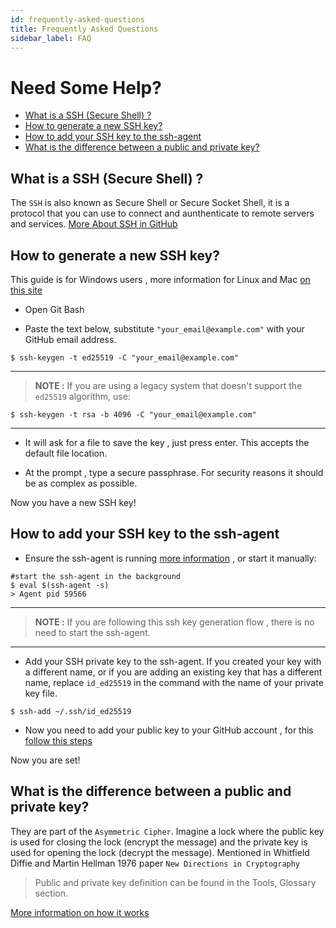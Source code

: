 ```yaml
---
id: frequently-asked-questions
title: Frequently Asked Questions 
sidebar_label: FAQ 
---
```

# Need Some Help?

- [What is a SSH (Secure Shell) ?](#what-is-a-ssh-(secure-shell))
- [How to generate a new SSH key?](#how-to-generate-a-new-ssh-key)
- [How to add your SSH key to the ssh-agent](#how-to-add-your-ssh-key-to-the-ssh-agent)
- [What is the difference between a public and private key?](#what-is-the-difference-between-a-public-and-private-key)


## What is a SSH (Secure Shell) ?

The `SSH` is also known as Secure Shell or Secure Socket Shell, it is a protocol that you can use to connect and aunthenticate to remote servers and services. [More About SSH in GitHub](https://docs.github.com/en/free-pro-team@latest/github/authenticating-to-github/about-ssh)


## How to generate a new SSH key?

This guide is for Windows users , more information for Linux and Mac [on this site](https://docs.github.com/en/free-pro-team@latest/github/authenticating-to-github/generating-a-new-ssh-key-and-adding-it-to-the-ssh-agent)

- Open Git Bash

- Paste the text below, substitute `"your_email@example.com"` with your GitHub email address.
```shell
$ ssh-keygen -t ed25519 -C "your_email@example.com"
```
---
>**NOTE :** 
If you are using a legacy system that doesn't support the `ed25519` algorithm, use:

```shell
$ ssh-keygen -t rsa -b 4096 -C "your_email@example.com"
```
---

- It will ask for a file to save the key , just press enter. This accepts the default file location. 

- At the prompt , type a secure passphrase. For security reasons it should be as complex as possible.

Now you have a new SSH key!

## How to add your SSH key to the ssh-agent

- Ensure the ssh-agent is running [more information](https://docs.github.com/en/free-pro-team@latest/github/authenticating-to-github/working-with-ssh-key-passphrases) , or start it manually:

```shell
#start the ssh-agent in the background
$ eval $(ssh-agent -s)
> Agent pid 59566
```
---

>**NOTE :** 
If you are following this ssh key generation flow , there is no need to start the ssh-agent.

---

- Add your SSH private key to the ssh-agent. If you created your key with a different name, or if you are adding an existing key that has a different name, replace `id_ed25519` in the command with the name of your private key file.

```shell
$ ssh-add ~/.ssh/id_ed25519
```

- Now you need to add your public key to your GitHub account , for this [follow this steps](https://docs.github.com/en/free-pro-team@latest/github/authenticating-to-github/adding-a-new-ssh-key-to-your-github-account)

Now you are set!


## What is the difference between a public and private key?


They are part of the `Asymmetric Cipher`. Imagine a lock where the public key is used for closing the lock (encrypt the message) and the private key is used for opening the lock (decrypt the message). 
Mentioned in Whitfield Diffie and Martin Hellman 1976 paper `New Directions in Cryptography`

>Public and private key definition can be found in the Tools, Glossary section.  

[More information on how it works](https://www.preveil.com/blog/public-and-private-key/)

